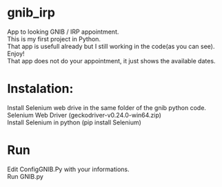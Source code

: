 # gnib_irp
App to looking GNIB / IRP appointment.<br />
This is my first project in Python.<br />
That app is usefull already but I still working in the code(as you can see).<br />
Enjoy!<br />
That app does not do your appointment, it just shows the available dates.<br />


# Instalation:
Install Selenium web drive in the same folder of the gnib python code.<br />
Selenium Web Driver (geckodriver-v0.24.0-win64.zip)<br />
Install Selenium in python (pip install Selenium)<br />


# Run
Edit ConfigGNIB.Py with your informations.<br />
Run GNIB.py <br />
